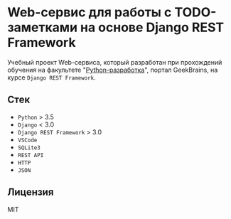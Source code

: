 # Web-сервис для работы с TODO-заметками на основе Django REST Framework

Учебный проект Web-сервиса, который разработан при прохождений обучения на факультете "[Python-разработка](https://gb.ru/geek_university/python)", портал GeekBrains, на курсе `Django REST Framework`.

## Стек

* `Python` > 3.5
* `Django` < 3.0
* `Django REST Framework` > 3.0
* `VSCode`
* `SQLite3`
* `REST API`
* `HTTP`
* `JSON`

## Лицензия

MIT
